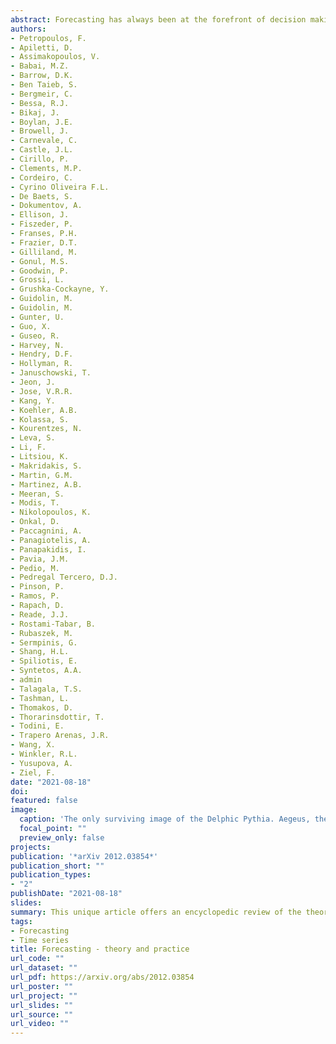 ```yaml
---
abstract: Forecasting has always been at the forefront of decision making and planning. The uncertainty that surrounds the future is both exciting and challenging, with individuals and organisations seeking to minimise risks and maximise utilities. The large number of forecasting applications calls for a diverse set of forecasting methods to tackle real-life challenges. This article provides a non-systematic review of the theory and the practice of forecasting. We provide an overview of a wide range of theoretical, state-of-the-art models, methods, principles, and approaches to prepare, produce, organise, and evaluate forecasts. We then demonstrate how such theoretical concepts are applied in a variety of real-life contexts.We do not claim that this review is an exhaustive list of methods and applications. However, we wish that our encyclopedic presentation will offer a point of reference for the rich work that has been undertaken over the last decades, with some key insights for the future of forecasting theory and practice. Given its encyclopedic nature, the intended mode of reading is non-linear. We offer cross-references to allow the readers to navigate through the various topics. We complement the theoretical concepts and applications covered by large lists of free or open-source software implementations and publicly-available databases.
authors:
- Petropoulos, F.
- Apiletti, D.
- Assimakopoulos, V.
- Babai, M.Z.
- Barrow, D.K.
- Ben Taieb, S.
- Bergmeir, C.
- Bessa, R.J.
- Bikaj, J.
- Boylan, J.E.
- Browell, J.
- Carnevale, C.
- Castle, J.L.
- Cirillo, P.
- Clements, M.P.
- Cordeiro, C.
- Cyrino Oliveira F.L.
- De Baets, S.
- Dokumentov, A.
- Ellison, J.
- Fiszeder, P.
- Franses, P.H.
- Frazier, D.T.
- Gilliland, M.
- Gonul, M.S.
- Goodwin, P.
- Grossi, L.
- Grushka-Cockayne, Y.
- Guidolin, M.
- Guidolin, M.
- Gunter, U.
- Guo, X.
- Guseo, R.
- Harvey, N.
- Hendry, D.F.
- Hollyman, R.
- Januschowski, T.
- Jeon, J.
- Jose, V.R.R.
- Kang, Y.
- Koehler, A.B.
- Kolassa, S.
- Kourentzes, N.
- Leva, S.
- Li, F.
- Litsiou, K.
- Makridakis, S.
- Martin, G.M.
- Martinez, A.B.
- Meeran, S.
- Modis, T.
- Nikolopoulos, K.
- Onkal, D.
- Paccagnini, A.
- Panagiotelis, A.
- Panapakidis, I.
- Pavia, J.M.
- Pedio, M.
- Pedregal Tercero, D.J.
- Pinson, P.
- Ramos, P.
- Rapach, D.
- Reade, J.J.
- Rostami-Tabar, B.
- Rubaszek, M.
- Sermpinis, G.
- Shang, H.L.
- Spiliotis, E.
- Syntetos, A.A.
- admin 
- Talagala, T.S.
- Tashman, L.
- Thomakos, D.
- Thorarinsdottir, T.
- Todini, E.
- Trapero Arenas, J.R.
- Wang, X.
- Winkler, R.L.
- Yusupova, A.
- Ziel, F. 
date: "2021-08-18"
doi: 
featured: false
image:
  caption: 'The only surviving image of the Delphic Pythia. Aegeus, the mythical king of Athens, consulting the oracle. Attic red-figure kylix, c. 440-430 BC, Berlin Museum, inv. 2538. Image Credit: https://www.researchgate.net/publication/262091264_Oracle_Trees_in_the_Ancient_Hellenic_World  (de Carvalho, L. M., Fernandes, F. M., \& Bowden, H. (2011). Oracle Trees in the Ancient Hellenic World. Harvard Papers in Botany, 16(2), 425-427.)'
  focal_point: ""
  preview_only: false
projects:
publication: '*arXiv 2012.03854*'
publication_short: ""
publication_types:
- "2"
publishDate: "2021-08-18"
slides: 
summary: This unique article offers an encyclopedic review of the theory and practice of forecasting. This article is written by 80 experts from 22 countries and 72 institutions/organisations.
tags:
- Forecasting
- Time series
title: Forecasting - theory and practice
url_code: ""
url_dataset: ""
url_pdf: https://arxiv.org/abs/2012.03854
url_poster: ""
url_project: ""
url_slides: ""
url_source: ""
url_video: ""
---
```


